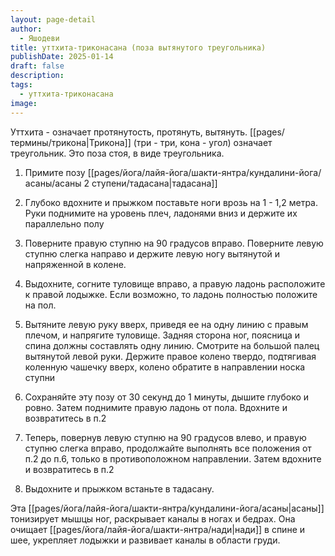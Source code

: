 ```yaml
---
layout: page-detail
author:
  - Яшодеви
title: уттхита-триконасана (поза вытянутого треугольника)
publishDate: 2025-01-14
draft: false
description: 
tags:
  - уттхита-триконасана
image:
---
```

Уттхита - означает протянутость, протянуть, вытянуть. [[pages/термины/трикона|Трикона]] (три - три, кона - угол) означает треугольник. Это поза стоя, в виде треугольника. 

1. Примите позу [[pages/йога/лайя-йога/шакти-янтра/кундалини-йога/асаны/асаны 2 ступени/тадасана|тадасана]] 

2. Глубоко вдохните и прыжком поставьте ноги врозь на 1 - 1,2 метра. Руки поднимите на уровень плеч, ладонями вниз и держите их параллельно полу 

3. Поверните правую ступню на 90 градусов вправо. Поверните левую ступню слегка направо и держите левую ногу вытянутой и напряженной в колене. 

4. Выдохните, согните туловище вправо, а правую ладонь расположите к правой лодыжке. Если возможно, то ладонь полностью положите на пол. 

5. Вытяните левую руку вверх, приведя ее на одну линию с правым плечом, и напрягите туловище. Задняя сторона ног, поясница и спина должны составлять одну линию. Смотрите на большой палец вытянутой левой руки. Держите правое колено твердо, подтягивая коленную чашечку вверх, колено обратите в направлении носка ступни                

6. Сохраняйте эту позу от 30 секунд до 1 минуты, дышите глубоко и ровно. Затем поднимите правую ладонь от пола. Вдохните и возвратитесь в п.2 

7. Теперь, повернув левую ступню на 90 градусов влево, и правую ступню слегка вправо, продолжайте выполнять все положения от п.2 до п.6, только в противоположном направлении. Затем вдохните и возвратитесь в п.2 

8. Выдохните и прыжком встаньте в тадасану. 

Эта [[pages/йога/лайя-йога/шакти-янтра/кундалини-йога/асаны|асаны]] тонизирует мышцы ног, раскрывает каналы в ногах и бедрах. Она очищает [[pages/йога/лайя-йога/шакти-янтра/нади|нади]] в спине и шее, укрепляет лодыжки и развивает каналы в области груди.